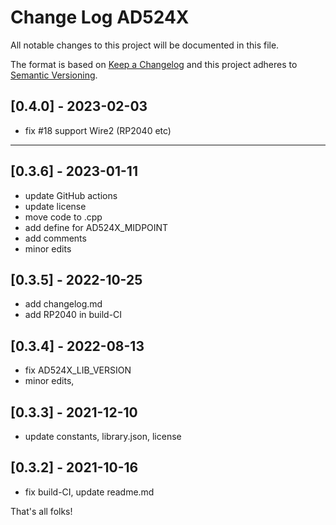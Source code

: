 # Change Log AD524X

All notable changes to this project will be documented in this file.

The format is based on [Keep a Changelog](http://keepachangelog.com/)
and this project adheres to [Semantic Versioning](http://semver.org/).


## [0.4.0] - 2023-02-03
- fix #18 support Wire2 (RP2040 etc)


----

## [0.3.6] - 2023-01-11
- update GitHub actions
- update license
- move code to .cpp
- add define for AD524X_MIDPOINT
- add comments
- minor edits


## [0.3.5] - 2022-10-25
- add changelog.md
- add RP2040 in build-CI

## [0.3.4] - 2022-08-13 
- fix AD524X_LIB_VERSION
- minor edits,

## [0.3.3] - 2021-12-10
- update constants, library.json, license

## [0.3.2] - 2021-10-16  
- fix build-CI, update readme.md


That's all folks!


